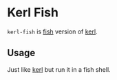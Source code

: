 # Kerl Fish

`kerl-fish` is [fish](http://fishshell.com) version of [kerl](https://github.com/yrashk/kerl).

## Usage

Just like [kerl](https://github.com/yrashk/kerl) but run it in a fish shell.
